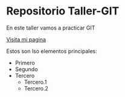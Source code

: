 # Repositorio Taller-GIT

En este taller vamos a practicar GIT

[Visita mi pagina](http://suarezdefigueroa.es:8080/course/view.php?id=131)

Estos son lso elementos principales:

- Primero
- Segundo
- Tercero
    - Tercero.1
    - Tercero.2